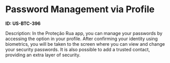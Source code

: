 # Password Management via Profile

**ID: US-BTC-396**

Description: In the Proteção Rua app, you can manage your passwords by accessing the option in your profile. After confirming your identity using biometrics, you will be taken to the screen where you can view and change your security passwords. It is also possible to add a trusted contact, providing an extra layer of security.